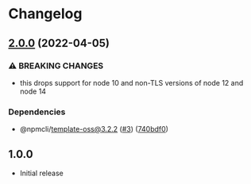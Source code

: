 # Changelog

## [2.0.0](https://github.com/npm/disparity-colors/compare/v1.0.1...v2.0.0) (2022-04-05)


### ⚠ BREAKING CHANGES

* this drops support for node 10 and non-TLS versions of node 12 and node 14

### Dependencies

* @npmcli/template-oss@3.2.2 ([#3](https://github.com/npm/disparity-colors/issues/3)) ([740bdf0](https://github.com/npm/disparity-colors/commit/740bdf0ece8a38880eae88b29796cb47e38b8bc1))

## 1.0.0

- Initial release
